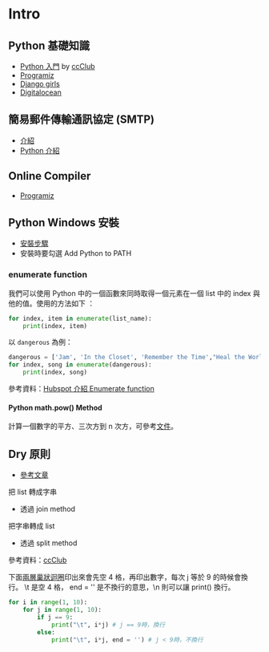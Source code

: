 # Intro

## Python 基礎知識

* [Python 入門](https://medium.com/ccclub/tagged/python-%E5%85%A5%E9%96%80) by [ccClub](https://www.ccclub.io/?fbclid=IwAR3oMQqJL159OCLdriqsNtSlw4EPB4RUtP5\_A44xR8osQAdd84HimfM2ysk)
* [Programiz](https://programiz.pro/)
* [Django girls](https://djangogirlstaipei.gitbooks.io/django-girls-taipei-tutorial/content/)
* [Digitalocean](https://www.digitalocean.com/community/tutorials)



## 簡易郵件傳輸通訊協定 (SMTP)

* [介紹](https://www.cloudflare.com/zh-tw/learning/email-security/what-is-smtp/)
* [Python 介紹](https://docs.python.org/3/library/smtplib.html#module-smtplib)

## Online Compiler

* [Programiz](https://www.programiz.com/python-programming/online-compiler/)



## Python Windows 安裝

* [安裝步驟](https://docs.aws.amazon.com/zh\_tw/elasticbeanstalk/latest/dg/eb-cli3-install-windows.html)
* 安裝時要勾選 Add Python to PATH



### enumerate function <a href="#f2e0" id="f2e0"></a>

我們可以使用 Python 中的一個函數來同時取得一個元素在一個 list 中的 index 與他的值。使用的方法如下 ：

```python
for index, item in enumerate(list_name):
    print(index, item)
```

以 `dangerous` 為例：

```python
dangerous = ['Jam', 'In the Closet', 'Remember the Time',"Heal the World","Black or White","Who Is It","Give In to Me", "Dangerous"]
for index, song in enumerate(dangerous):
    print(index, song)
```

參考資料：[Hubspot 介紹 Enumerate function](https://blog.hubspot.com/website/python-enumerate)





#### Python math.pow() Method

計算一個數字的平方、三次方到 n 次方，可參考[文件](https://www.w3schools.com/python/ref\_math\_pow.asp)。





## Dry 原則

* [參考文章](https://shawnlin0201.github.io/Methodology/Methodology-001-DRY-principle/)



把 list 轉成字串

* 透過 join method

把字串轉成 list

* 透過 split method



參考資料：[ccClub](https://medium.com/ccclub/ccclub-python-for-beginners-tutorial-f1b4e7d2e5ac)





下面[兩層巢狀迴圈](https://medium.com/ccclub/ccclub-python-for-beginners-tutorial-4990a5757aa6)印出來會先空 4 格，再印出數字，每次 j 等於 9 的時候會換行。 \t 是空 4 格， end = '' 是不換行的意思，\n 則可以讓 print() 換行。

```python
for i in range(1, 10):
    for j in range(1, 10):
        if j == 9:
            print("\t", i*j) # j == 9時，換行
        else:
            print("\t", i*j, end = '') # j < 9時，不換行
```



